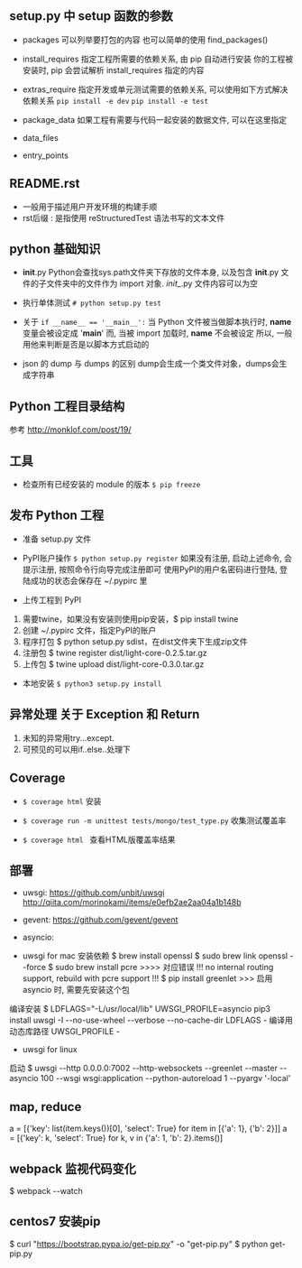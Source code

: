 
## setup.py 中 setup 函数的参数

 - packages
  可以列举要打包的内容
  也可以简单的使用 find_packages()
 
 - install_requires
  指定工程所需要的依赖关系, 由 pip 自动进行安装
  你的工程被安装时, pip 会尝试解析 install_requires 指定的内容
  
 - extras_require
  指定开发或单元测试需要的依赖关系, 可以使用如下方式解决依赖关系
  ```pip install -e dev```
  ```pip install -e test```
 
 - package_data
  如果工程有需要与代码一起安装的数据文件, 可以在这里指定

 - data_files
 
 - entry_points

## README.rst
 - 一般用于描述用户开发环境的构建手顺
 - rst后缀 : 是指使用 reStructuredTest 语法书写的文本文件

## python 基础知识

 - __init__.py
  Python会查找sys.path文件夹下存放的文件本身, 
  以及包含 __init__.py 文件的子文件夹中的文件作为 import 对象.
  _init__.py 文件内容可以为空
  
 - 执行单体测试
  ```# python setup.py test```
  
 - 关于 ``` if __name__ == '__main__': ```
  当 Python 文件被当做脚本执行时, __name__ 变量会被设定成 '__main__'
  而, 当被 import 加载时, __name__ 不会被设定
  所以, 一般用他来判断是否是以脚本方式启动的

 - json 的 dump 与 dumps 的区别
  dump会生成一个类文件对象，dumps会生成字符串

## Python 工程目录结构
 参考 http://monklof.com/post/19/

## 工具
 - 检查所有已经安装的 module 的版本
  ```$ pip freeze``` 

## 发布 Python 工程
 - 准备 setup.py 文件
 
 - PyPI账户操作
  ```$ python setup.py register```
  如果没有注册, 启动上述命令, 会提示注册, 按照命令行向导完成注册即可
  使用PyPI的用户名密码进行登陆, 登陆成功的状态会保存在 ~/.pypirc 里
 
 - 上传工程到 PyPI
  1. 需要twine，如果没有安装则使用pip安装，$ pip install twine
  1. 创建 ~/.pypirc 文件，指定PyPI的账户
  2. 程序打包 $ python setup.py sdist，在dist文件夹下生成zip文件
  3. 注册包 $ twine register dist/light-core-0.2.5.tar.gz
  4. 上传包 $ twine upload dist/light-core-0.3.0.tar.gz

 - 本地安装
  ```$ python3 setup.py install```

## 异常处理 关于 Exception 和 Return
 1. 未知的异常用try...except.
 2. 可预见的可以用if..else..处理下

## Coverage
 - ```$ coverage html```
  安装
 
 - ```$ coverage run -m unittest tests/mongo/test_type.py```
  收集测试覆盖率
  
 - ```$ coverage html ```
  查看HTML版覆盖率结果

## 部署
 - uwsgi:
 https://github.com/unbit/uwsgi
 http://qiita.com/morinokami/items/e0efb2ae2aa04a1b148b

 - gevent:
 https://github.com/gevent/gevent

 - asyncio:

 - uwsgi for mac
 安装依赖
 $ brew install openssl
 $ sudo brew link openssl --force
 $ sudo brew install pcre  >>>> 对应错误 !!! no internal routing support, rebuild with pcre support !!!
 $ pip install greenlet >>> 启用 asyncio 时, 需要先安装这个包
 
 编译安装
 $ LDFLAGS="-L/usr/local/lib" UWSGI_PROFILE=asyncio pip3 install uwsgi -I --no-use-wheel --verbose --no-cache-dir
   LDFLAGS - 编译用动态库路径
   UWSGI_PROFILE - 

 - uwsgi for linux

 启动
 $ uwsgi --http 0.0.0.0:7002 --http-websockets --greenlet  --master  --asyncio 100 --wsgi wsgi:application --python-autoreload 1 --pyargv '-local'
 
## map, reduce
  a = [{'key': list(item.keys())[0], 'select': True} for item in [{'a': 1}, {'b': 2}]]
  a = [{'key': k, 'select': True} for k, v in {'a': 1, 'b': 2}.items()]

## webpack 监视代码变化
 $ webpack --watch


## centos7 安装pip
  $ curl "https://bootstrap.pypa.io/get-pip.py" -o "get-pip.py"
  $ python get-pip.py
